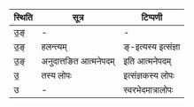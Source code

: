 | स्थिति | सूत्र | टिप्पणी |
| ----- | ------- | ------ |
| उ॒ङ् | - | - |
| उ॒ङ् | हलन्त्यम् | ङ्-इत्यस्य इत्संज्ञा |
| उ॒ङ् | अनुदात्तङित आत्मनेपदम् | इति आत्मनेपदम् |
| उ॒ | तस्य लोपः | इत्संज्ञकस्य लोपः |
| उ | - | स्वरभेदमात्रालोपः |
